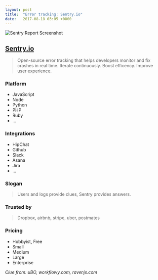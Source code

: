 ```yaml
---
layout: post
title:  "Error tracking: Sentry.io"
date:   2017-08-18 03:05 +0800
---
```


![Sentry Report Screenshot](https://sentry.io/_assets/screenshots/features-page-dash-e8a6fd442fa9d8785ddeb665ea8f55f9ca940de4d8b1d90517ae35e650a259c7.jpg)

## [Sentry.io](https://sentry.io/)

> Open-source error tracking that helps developers monitor and fix crashes in real time. Iterate continuously. Boost efficency. Improve user experience.

### Platform

- JavaScript
- Node
- Python
- PHP
- Ruby
- ...

### Integrations

- HipChat
- Github
- Slack
- Asana
- Jira
- ...

### Slogan

> Users and logs provide clues, Sentry provides answers.

### Trusted by

> Dropbox, airbnb, stripe, uber, postmates

### Pricing

- Hobbyist, Free
- Small
- Medium
- Large
- Enterprise

*Clue from: uBO, workflowy.com, ravenjs.com*